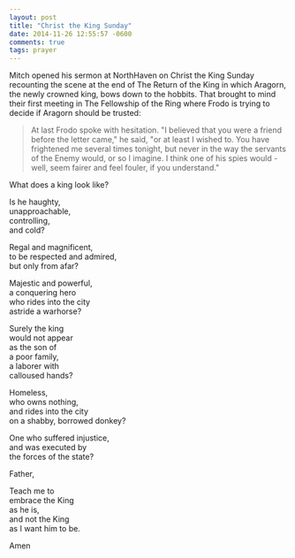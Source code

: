 ```yaml
---
layout: post
title: "Christ the King Sunday"
date: 2014-11-26 12:55:57 -0600
comments: true
tags: prayer
---
```


Mitch opened his sermon at NorthHaven on Christ the King Sunday recounting the scene at the end of The Return of the King in which Aragorn, the newly crowned king, bows down to the hobbits. That brought to mind their first meeting in The Fellowship of the Ring where Frodo is trying to decide if Aragorn should be trusted:

>At last Frodo spoke with hesitation. "I believed that you were a friend before the letter came," he said, "or at least I wished to. You have frightened me several times tonight, but never in the way the servants of the Enemy would, or so I imagine. I think one of his spies would - well, seem fairer and feel fouler, if you understand."

What does a king look like?

Is he haughty,  
unapproachable,  
controlling,  
and cold?

Regal and magnificent,  
to be respected and admired,  
but only from afar?

Majestic and powerful,  
a conquering hero  
who rides into the city  
astride a warhorse?

Surely the king  
would not appear  
as the son of  
a poor family,  
a laborer with  
calloused hands?

Homeless,  
who owns nothing,  
and rides into the city  
on a shabby, borrowed donkey?

One who suffered injustice,  
and was executed by  
the forces of the state?

Father,

Teach me to  
embrace the King  
as he is,  
and not the King  
as I want him to be.

Amen 
